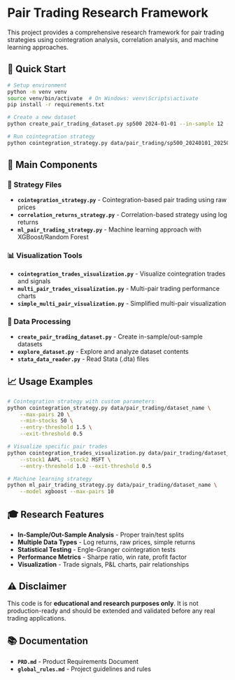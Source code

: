 # Pair Trading Research Framework

This project provides a comprehensive research framework for pair trading strategies using cointegration analysis, correlation analysis, and machine learning approaches.

## 🚀 Quick Start

```bash
# Setup environment
python -m venv venv
source venv/bin/activate  # On Windows: venv\Scripts\activate
pip install -r requirements.txt

# Create a new dataset
python create_pair_trading_dataset.py sp500 2024-01-01 --in-sample 12 --out-sample 6

# Run cointegration strategy
python cointegration_strategy.py data/pair_trading/sp500_20240101_20250430_log_returns_12m6m --max-pairs 10
```

## 📁 Main Components

### 🎯 Strategy Files
- **`cointegration_strategy.py`** - Cointegration-based pair trading using raw prices
- **`correlation_returns_strategy.py`** - Correlation-based strategy using log returns  
- **`ml_pair_trading_strategy.py`** - Machine learning approach with XGBoost/Random Forest

### 📊 Visualization Tools
- **`cointegration_trades_visualization.py`** - Visualize cointegration trades and signals
- **`multi_pair_trades_visualization.py`** - Multi-pair trading performance charts
- **`simple_multi_pair_visualization.py`** - Simplified multi-pair visualization

### 🔧 Data Processing
- **`create_pair_trading_dataset.py`** - Create in-sample/out-sample datasets
- **`explore_dataset.py`** - Explore and analyze dataset contents
- **`stata_data_reader.py`** - Read Stata (.dta) files

## 📈 Usage Examples

```bash
# Cointegration strategy with custom parameters
python cointegration_strategy.py data/pair_trading/dataset_name \
    --max-pairs 20 \
    --min-stocks 50 \
    --entry-threshold 1.5 \
    --exit-threshold 0.5

# Visualize specific pair trades
python cointegration_trades_visualization.py data/pair_trading/dataset_name \
    --stock1 AAPL --stock2 MSFT \
    --entry-threshold 1.0 --exit-threshold 0.5

# Machine learning strategy
python ml_pair_trading_strategy.py data/pair_trading/dataset_name \
    --model xgboost --max-pairs 10
```

## 🎓 Research Features

- **In-Sample/Out-Sample Analysis** - Proper train/test splits
- **Multiple Data Types** - Log returns, raw prices, simple returns
- **Statistical Testing** - Engle-Granger cointegration tests
- **Performance Metrics** - Sharpe ratio, win rate, profit factor
- **Visualization** - Trade signals, P&L charts, pair relationships

## ⚠️ Disclaimer

This code is for **educational and research purposes only**. It is not production-ready and should be extended and validated before any real trading applications.

## 📚 Documentation

- **`PRD.md`** - Product Requirements Document
- **`global_rules.md`** - Project guidelines and rules

